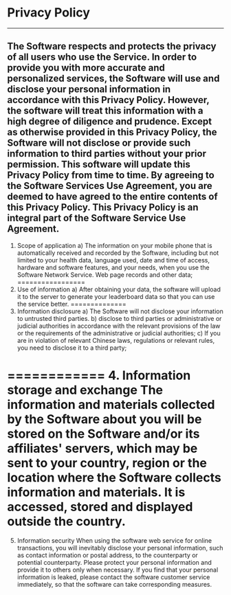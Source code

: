 # Privacy Policy
------------------------

The Software respects and protects the privacy of all users who use the Service. In order to provide you with more accurate and personalized services, the Software will use and disclose your personal information in accordance with this Privacy Policy. However, the software will treat this information with a high degree of diligence and prudence. Except as otherwise provided in this Privacy Policy, the Software will not disclose or provide such information to third parties without your prior permission. This software will update this Privacy Policy from time to time. By agreeing to the Software Services Use Agreement, you are deemed to have agreed to the entire contents of this Privacy Policy. This Privacy Policy is an integral part of the Software Service Use Agreement.
------------------------
1. Scope of application
a) The information on your mobile phone that is automatically received and recorded by the Software, including but not limited to your health data, language used, date and time of access, hardware and software features, and your needs, when you use the Software Network Service. Web page records and other data;
=================
2. Use of information
a) After obtaining your data, the software will upload it to the server to generate your leaderboard data so that you can use the service better.
==============
3. Information disclosure
a) The Software will not disclose your information to untrusted third parties.
b) disclose to third parties or administrative or judicial authorities in accordance with the relevant provisions of the law or the requirements of the administrative or judicial authorities;
c) If you are in violation of relevant Chinese laws, regulations or relevant rules, you need to disclose it to a third party;

============
4. Information storage and exchange
The information and materials collected by the Software about you will be stored on the Software and/or its affiliates' servers, which may be sent to your country, region or the location where the Software collects information and materials. It is accessed, stored and displayed outside the country.
==============
5. Information security
When using the software web service for online transactions, you will inevitably disclose your personal information, such as contact information or postal address, to the counterparty or potential counterparty. Please protect your personal information and provide it to others only when necessary. If you find that your personal information is leaked, please contact the software customer service immediately, so that the software can take corresponding measures.
